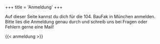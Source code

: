 +++
title = 'Anmeldung'
+++

Auf dieser Seite kannst du dich für die 104. BauFak in München anmelden. Bitte lies die Anmeldung genau durch und schreib uns bei Fragen oder Fehlern gerne eine Mail!

{{< anmeldung >}}